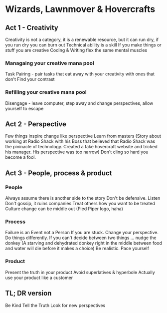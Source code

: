 # Wizards, Lawnmover & Hovercrafts
## Act 1 - Creativity
Creativity is not a category, it is a renewable resource, but it can run dry, if you run dry you can burn out
Technical ability is a skill
If you make things or stuff you are creative
Coding & Writing flex the same mental muscles

### Managaing your creative mana pool
Task Pairing - pair tasks that eat away with your creativity with ones that don't
Find your contrast

### Refilling your creative mana pool
Disengage - leave computer, step away and change perspectives, allow yourself to escape

## Act 2 - Perspective
Few things inspire change like perspective
Learn from masters
(Story about working at Radio Shack with his Boss that believed that Radio Shack was the pininacle of technology. Created a fake hovercraft website and tricked his manager. His perspective was too narrow)
Don't cling so hard you become a fool.

## Act 3 - People, process & product
### People
Always assume there is another side to the story
Don't be defensive. Listen
Don't gossip, it ruins companies
Treat others how you want to be treated
Culture change can be middle out (Pied Piper logo, haha)

### Process
Failure is an Event not a Person
If you are stuck. Change your perspective. Do things differently.
If you can't decide between two things ... nudge the donkey (A starving and dehydrated donkey right in the middle between food and water will die before it makes a choice)
Be realistic. Pace yourself

### Product
Present the truth in your product
Avoid superlatives & hyperbole
Actually use your product like a customer

## TL; DR version
Be Kind
Tell the Truth
Look for new perspectives
